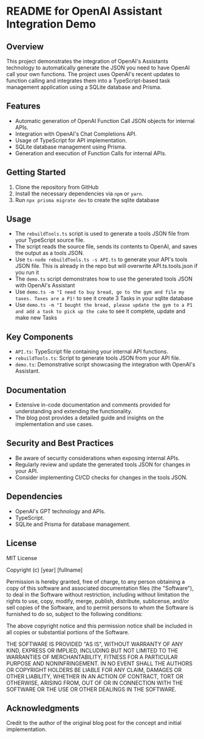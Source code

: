 # README for OpenAI Assistant Integration Demo

## Overview

This project demonstrates the integration of OpenAI's Assistants technology to automatically generate the JSON you need to have OpenAI call your own functions. The project uses OpenAI's recent updates to function calling and integrates them into a TypeScript-based task management application using a SQLite database and Prisma.

## Features

- Automatic generation of OpenAI Function Call JSON objects for internal APIs.
- Integration with OpenAI's Chat Completions API.
- Usage of TypeScript for API implementation.
- SQLite database management using Prisma.
- Generation and execution of Function Calls for internal APIs.

## Getting Started

1. Clone the repository from GitHub
2. Install the necessary dependencies via `npm` or `yarn`.
3. Run `npx prisma migrate dev` to create the sqlite database

## Usage

- The `rebuildTools.ts` script is used to generate a tools JSON file from your TypeScript source file.
- The script reads the source file, sends its contents to OpenAI, and saves the output as a tools JSON.
- Use `ts-node rebuildTools.ts -s API.ts` to generate your API's tools JSON file. This is already in the repo but will overwrite API.ts.tools.json if you run it
- The `demo.ts` script demonstrates how to use the generated tools JSON with OpenAI's Assistant
- Use `demo.ts -m "I need to buy bread, go to the gym and file my taxes. Taxes are a P1!` to see it create 3 Tasks in your sqlite database
- Use `demo.ts -m "I bought the bread, please update the gym to a P1 and add a task to pick up the cake` to see it complete, update and make new Tasks

## Key Components

- `API.ts`: TypeScript file containing your internal API functions.
- `rebuildTools.ts`: Script to generate tools JSON from your API file.
- `demo.ts`: Demonstrative script showcasing the integration with OpenAI's Assistant.

## Documentation

- Extensive in-code documentation and comments provided for understanding and extending the functionality.
- The blog post provides a detailed guide and insights on the implementation and use cases.

## Security and Best Practices

- Be aware of security considerations when exposing internal APIs.
- Regularly review and update the generated tools JSON for changes in your API.
- Consider implementing CI/CD checks for changes in the tools JSON.

## Dependencies

- OpenAI's GPT technology and APIs.
- TypeScript.
- SQLite and Prisma for database management.

## License

MIT License

Copyright (c) [year] [fullname]

Permission is hereby granted, free of charge, to any person obtaining a copy
of this software and associated documentation files (the "Software"), to deal
in the Software without restriction, including without limitation the rights
to use, copy, modify, merge, publish, distribute, sublicense, and/or sell
copies of the Software, and to permit persons to whom the Software is
furnished to do so, subject to the following conditions:

The above copyright notice and this permission notice shall be included in all
copies or substantial portions of the Software.

THE SOFTWARE IS PROVIDED "AS IS", WITHOUT WARRANTY OF ANY KIND, EXPRESS OR
IMPLIED, INCLUDING BUT NOT LIMITED TO THE WARRANTIES OF MERCHANTABILITY,
FITNESS FOR A PARTICULAR PURPOSE AND NONINFRINGEMENT. IN NO EVENT SHALL THE
AUTHORS OR COPYRIGHT HOLDERS BE LIABLE FOR ANY CLAIM, DAMAGES OR OTHER
LIABILITY, WHETHER IN AN ACTION OF CONTRACT, TORT OR OTHERWISE, ARISING FROM,
OUT OF OR IN CONNECTION WITH THE SOFTWARE OR THE USE OR OTHER DEALINGS IN THE
SOFTWARE.

## Acknowledgments

Credit to the author of the original blog post for the concept and initial implementation.
